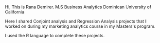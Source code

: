 Hi, This is Rana Demirer.  M.S Business Analytics Dominican University of California

Here I shared Conjoint analysis and Regression Analysis projects that I worked on during my marketing analytics course in my Masters's program.

I used the R language to complete these projects.




